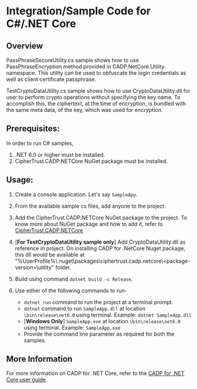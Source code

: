 # Integration/Sample Code for C#/.NET Core

## Overview
PassPhraseSecureUtility.cs sample shows how to use PassPhraseEncryption method provided in CADP.NetCore.Utility namespace. This utility can be used to obfuscate the login credentials as well as client certificate passphrase.

TestCryptoDataUtility.cs sample shows how to use CryptoDataUtility.dll for user to perform crypto operations without specifying the key name. To accomplish this, the ciphertext, at the time of encryption, is bundled with the same meta data, of the key, which was used for encryption.


## Prerequisites: 
In order to run C# samples, 
1. .NET 6.0 or higher must be installed.
1. CipherTrust.CADP.NETCore NuGet package must be installed.

## Usage: 
1. Create a console application. Let's say `SampleApp`.
1. From the available sample cs files, add anyone to the project.
1. Add the CipherTrust.CADP.NETCore NuGet package to the project. To know more about NuGet package and how to add it, refer to [CipherTrust.CADP.NETCore](https://www.nuget.org/packages/CipherTrust.CADP.NETCore/)
1. [**For TestCryptoDataUtility sample only**] Add CryptoDataUtility.dll as reference in project. On installing CADP for .NetCore Nuget package, this dll would be available at "%UserProfile%\\.nuget\packages\ciphertrust.cadp.netcore\\<package-version\>\utility\" folder.
1. Build using command `dotnet build -c Release`.

1. Use either of the following commands to run-
    * `dotnet run` command to run the project at a terminal prompt.
    * `dotnet` command to run `SampleApp.dll` at location `\bin\release\net6.0` using terminal. Example: `dotnet SampleApp.dll`
    * [**Windows Only**] `SampleApp.exe` at location `\bin\release\net6.0` using terminal. Example: `SampleApp.exe`
    * Provide the command line parameter as required for both the samples.


## More Information
For more information on CADP for .NET Core, refer to the [CADP for .NET Core user guide](https://thalesdocs.com/ctp/con/cadp/cadp-netcore/alpha-8.14.0/index.html).
